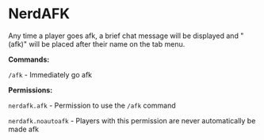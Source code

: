 NerdAFK
=======

Any time a player goes afk, a brief chat message will be displayed and "(afk)" will be placed after their name on the tab menu.

**Commands:**

`/afk` - Immediately go afk

**Permissions:**

`nerdafk.afk` - Permission to use the `/afk` command

`nerdafk.noautoafk` - Players with this permission are never automatically be made afk
